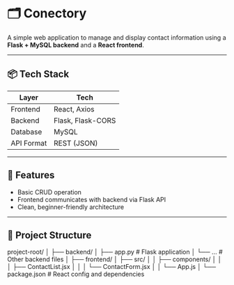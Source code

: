 # 🗂️ Conectory

A simple web application to manage and display contact information using a **Flask + MySQL backend** and a **React frontend**.

---

## 📦 Tech Stack

| Layer      | Tech              |
|------------|-------------------|
| Frontend   | React, Axios      |
| Backend    | Flask, Flask-CORS |
| Database   | MySQL             |
| API Format | REST (JSON)       |

---

## 🚀 Features

- Basic CRUD operation
- Frontend communicates with backend via Flask API
- Clean, beginner-friendly architecture

---

## 📐 Project Structure

project-root/
│
├── backend/
│ ├── app.py # Flask application
│ └── ... # Other backend files
│
├── frontend/
│ ├── src/
│ │ ├── components/
│ │ │ ├── ContactList.jsx
│ │ │ └── ContactForm.jsx
│ │ └── App.js
│ └── package.json # React config and dependencies

